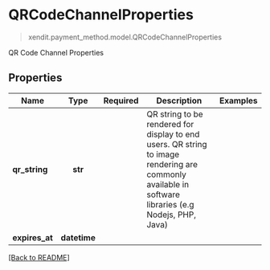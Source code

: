 # QRCodeChannelProperties
> xendit.payment_method.model.QRCodeChannelProperties

QR Code Channel Properties

## Properties
| Name | Type | Required | Description | Examples |
|------------|:-------------:|:-------------:|-------------|:-------------:|
| **qr_string** | **str** | | QR string to be rendered for display to end users. QR string to image rendering are commonly available in software libraries (e.g Nodejs, PHP, Java)  |  |
| **expires_at** | **datetime** | |   |  |


[[Back to README]](../../README.md)


